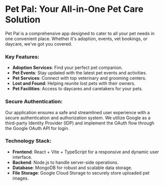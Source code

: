 # Pet Pal: Your All-in-One Pet Care Solution

Pet Pal is a comprehensive app designed to cater to all your pet needs in one convenient place. Whether it's adoption, events, vet bookings, or daycare, we've got you covered.

### Key Features:
- **Adoption Services**: Find your perfect pet companion.
- **Pet Events**: Stay updated with the latest pet events and activities.
- **Pet Services**: Connect with top veterinary and grooming centers.
- **Lost and Found**: Helping reunite lost pets with their owners.
- **Pet Facilities**: Access to daycares and caretakers for your pets.

### Secure Authentication:
Our application ensures a safe and streamlined user experience with a secure authentication and authorization system. We utilize Google as a third-party Identity Provider (IDP) and implement the OAuth flow through the Google OAuth API for login.

### Technology Stack:
- **Frontend**: React + Vite + TypeScript for a responsive and dynamic user interface.
- **Backend**: Node.js to handle server-side operations.
- **Database**: MongoDB for robust and scalable data storage.
- **File Storage**: Google Cloud Storage to securely store uploaded pet images.

